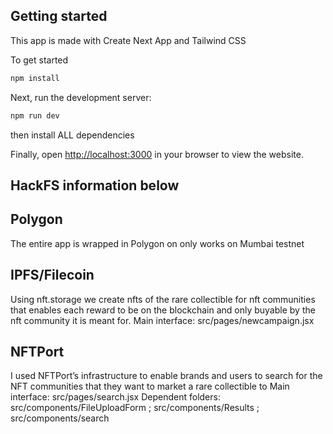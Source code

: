 ## Getting started

This app is made with Create Next App and Tailwind CSS

To get started

```bash
npm install
```

Next, run the development server:

```bash
npm run dev
```

then install ALL dependencies

Finally, open [http://localhost:3000](http://localhost:3000) in your browser to view the website.

## HackFS information below

## Polygon

The entire app is wrapped in Polygon on only works on Mumbai testnet

## IPFS/Filecoin

Using nft.storage we create nfts of the rare collectible for nft communities that enables each reward to be on the blockchain and only buyable by the nft community it is meant for.
Main interface: src/pages/newcampaign.jsx

## NFTPort

I used NFTPort’s infrastructure to enable brands and users to search for the NFT communities that they want to market a rare collectible to
Main interface: src/pages/search.jsx
Dependent folders: src/components/FileUploadForm ; src/components/Results ; src/components/search

